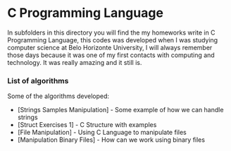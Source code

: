 # C Programming Language

In subfolders in this directory you will find the my homeworks write in C Programming Language, this codes was developed when I was studying computer science at Belo Horizonte University, I will always remember those days because it was one of my first contacts with computing and technology. It was really amazing and it still is.


### List of algorithms

Some of the algorithms developed:

* [Strings Samples Manipulation] - Some example of how we can handle strings
* [Struct Exercises 1] - C Structure with examples
* [File Manipulation] - Using C Language to manipulate files
* [Manipulation Binary Files] - How can we work using binary files
